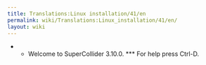 ```yaml
---
title: Translations:Linux installation/41/en
permalink: wiki/Translations:Linux_installation/41/en/
layout: wiki
---
```


-   -   Welcome to SuperCollider 3.10.0. \*\*\* For help press Ctrl-D.

</source>
